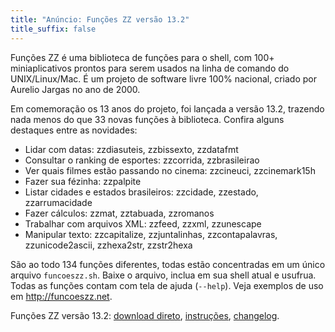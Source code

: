 ```yaml
---
title: "Anúncio: Funções ZZ versão 13.2"
title_suffix: false
---
```


Funções ZZ é uma biblioteca de funções para o shell, com 100+ miniaplicativos prontos para serem usados na linha de comando do UNIX/Linux/Mac. É um projeto de software livre 100% nacional, criado por Aurelio Jargas no ano de 2000.

Em comemoração os 13 anos do projeto, foi lançada a versão 13.2, trazendo nada menos do que 33 novas funções à biblioteca. Confira alguns destaques entre as novidades:

* Lidar com datas: zzdiasuteis, zzbissexto, zzdatafmt
* Consultar o ranking de esportes: zzcorrida, zzbrasileirao
* Ver quais filmes estão passando no cinema: zzcineuci, zzcinemark15h
* Fazer sua fézinha: zzpalpite
* Listar cidades e estados brasileiros: zzcidade, zzestado, zzarrumacidade
* Fazer cálculos: zzmat, zztabuada, zzromanos
* Trabalhar com arquivos XML: zzfeed, zzxml, zzunescape
* Manipular texto: zzcapitalize, zzjuntalinhas, zzcontapalavras, zzunicode2ascii, zzhexa2str, zzstr2hexa

São ao todo 134 funções diferentes, todas estão concentradas em um único arquivo `funcoeszz.sh`. Baixe o arquivo, inclua em sua shell atual e usufrua. Todas as funções contam com tela de ajuda (`--help`). Veja exemplos de uso em http://funcoeszz.net.

Funções ZZ versão 13.2:
[download direto](http://funcoeszz.net/download/funcoeszz-13.2.sh),
[instruções](http://funcoeszz.net/download/),
[changelog](http://funcoeszz.net/changelog.html).
